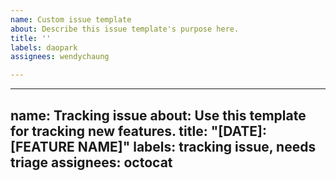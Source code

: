 ```yaml
---
name: Custom issue template
about: Describe this issue template's purpose here.
title: ''
labels: daopark
assignees: wendychaung

---
```


---
name: Tracking issue
about: Use this template for tracking new features.
title: "[DATE]: [FEATURE NAME]"
labels: tracking issue, needs triage
assignees: octocat
---
